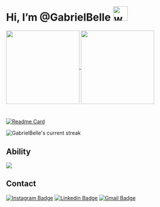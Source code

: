 # Hi, I’m @GabrielBelle <img src="https://user-images.githubusercontent.com/72663882/171687151-bb31c996-c9d2-49c8-b593-734946893b23.gif" alt="waving hand gif" aria-hidden="true" width="40" />

<!--![Stats](https://github-readme-stats.vercel.app/api?username=GabrielBelle&count_private=true&show_icons=true&theme=github_dark_dimmed&rank_icon=github&card_width=500px&custom_title=Stats) ![Top Langs](https://github-readme-stats.vercel.app/api/top-langs/?username=GabrielBelle&layout=compact&theme=github_dark_dimmed&card_width=500px&card_height=200px) -->

<a href="https://github.com/GabrielBelle/github-readme-stats">
  <img height=200 align="center" src="https://github-readme-stats.vercel.app/api?username=GabrielBelle&count_private=true&show_icons=true&theme=github_dark_dimmed&rank_icon=github" />
</a>
<a href="https://github.com/GabrielBelle/convoychat">
  <img height=200 align="center" src="https://github-readme-stats.vercel.app/api/top-langs/?username=GabrielBelle&layout=donut&theme=github_dark_dimmed&card_width=320px" />
</a>

#

[![Readme Card](https://github-readme-stats.vercel.app/api/pin/?username=GabrielBelle&repo=estudos_front_end&theme=github_dark_dimmed)](https://github.com/GabrielBelle/estudos_front_end)

![GabrielBelle's current streak](https://streak-stats.demolab.com/?user=GabrielBelle&count_private=true&theme=github_dark_dimmed)

## Ability

<p align="left">
  <a href="https://skillicons.dev">
    <img src="https://skillicons.dev/icons?i=html,css,git,github,vscode" />
  </a>
</p>

## Contact
[![Instagram Badge](https://img.shields.io/badge/Instagram-E4405F?style=for-the-badge&logo=instagram&logoColor=white)](https://www.instagram.com/gabrielbelle/)
[![Linkedin Badge](https://img.shields.io/badge/-Linkedin-blue?style=for-the-badge&logo=Linkedin&logoColor=white&link=https://github.com/arthurspk)](https://www.linkedin.com/in/gabriel-belle/)
[![Gmail Badge](https://img.shields.io/badge/Gmail-D14836?style=for-the-badge&logo=gmail&logoColor=white&link=gabrielbelle80@gmail.com)](mailto:gabrielbelle80@gmail.com)

<!--[![Discord Badge](https://img.shields.io/badge/Discord-5865F2?style=for-the-badge&logo=discord&logoColor=white)](https://discord.gg/NbMQUPjHz7)
[![Telegram Badge](https://img.shields.io/badge/Telegram-2CA5E0?style=for-the-badge&logo=telegram&logoColor=white)](https://t.me/arthurguiadev)-->
